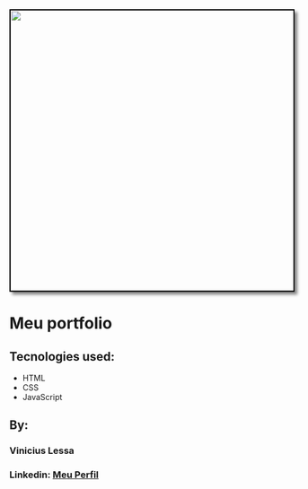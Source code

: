 <img src="https://ibb.co/qRpThTP" style="border: 2px solid #000; box-shadow: 5px 5px 5px #888888; width: 1000px; height: 500px;" />

# Meu portfolio 

## Tecnologies used:
* HTML
* CSS
* JavaScript

## By:
### Vinicius Lessa 
### Linkedin:   <a href="https://www.linkedin.com/in/vin%C3%ADcius-lessa-55b21b176/" class="linkedin-button" target="_blank"> Meu Perfil </a>


